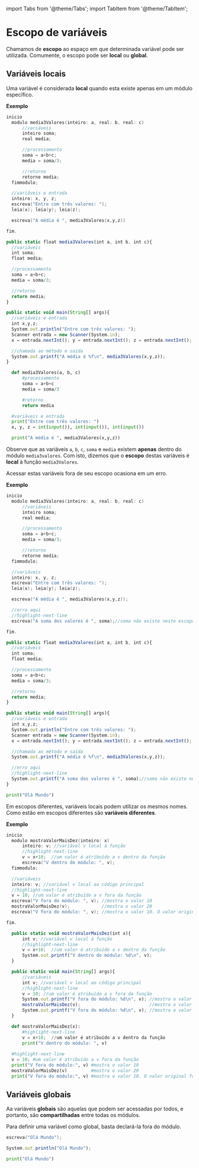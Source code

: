 import Tabs from '@theme/Tabs';
import TabItem from '@theme/TabItem';

# Escopo de variáveis

Chamamos de **escopo** ao espaço em que determinada variável pode ser utilizada. Comumente, o escopo pode ser **local** ou **global**.

## Variáveis locais

Uma variável é considerada **local** quando esta existe apenas em um módulo específico.

**Exemplo**
<Tabs groupId='language'>
  <TabItem value="pseudocodigo" label="Pseudocódigo" default>

  ```c
  inicio
    modulo media3Valores(inteiro: a, real: b, real: c)
        //variáveis
        inteiro soma;
        real media;

        //processamento
        soma = a+b+c;
        media = soma/3;

        //retorno
        retorne media;
    fimmodulo;

    //variáveis e entrada
    inteiro: x, y, z;
    escreva("Entre com três valores: ");
    leia(x); leia(y); leia(z);

    escreva("A média é ", media3Valores(x,y,z))

  fim.
  ```

  </TabItem>
  <TabItem value="java" label="Java">

  ```javascript
  public static float media3Valores(int a, int b, int c){
    //variáveis
    int soma;
    float media;

    //processamento
    soma = a+b+c;
    media = soma/3;

    //retorno
    return media;
  }

  public static void main(String[] args){
    //variáveis e entrada
    int x,y,z;
    System.out.println("Entre com três valores: ");
    Scanner entrada = new Scanner(System.in);
    x = entrada.nextInt(); y = entrada.nextInt(); z = entrada.nextInt();

    //chamada ao método e saída
    System.out.printf("A média é %f\n", media3Valores(x,y,z));
  }
  ```

  </TabItem>
  <TabItem value="python" label="Python">

  ```python
    def media3Valores(a, b, c)
        #processamento
        soma = a+b+c
        media = soma/3

        #retorno
        return media

    #variáveis e entrada
    print("Entre com três valores: ")
    x, y, z = int(input()), int(input()), int(input())

    print("A média é ", media3Valores(x,y,z))
  ```

  </TabItem>
</Tabs>

Observe que as variáveis `a`, `b`, `c`, `soma` e `media` existem **apenas** dentro do módulo `media3valores`. Com isto, dizemos que o **escopo** destas variáveis é **local** à função `media3Valores`.

Acessar estas variáveis fora de seu escopo ocasiona em um erro.

**Exemplo**
<Tabs groupId='language'>
  <TabItem value="pseudocodigo" label="Pseudocódigo" default>

  ```c
  inicio
    modulo media3Valores(inteiro: a, real: b, real: c)
        //variáveis
        inteiro soma;
        real media;

        //processamento
        soma = a+b+c;
        media = soma/3;

        //retorno
        retorne media;
    fimmodulo;

    //variáveis
    inteiro: x, y, z;
    escreva("Entre com três valores: ");
    leia(x); leia(y); leia(z);

    escreva("A média é ", media3Valores(x,y,z));

    //erro aqui
    //highlight-next-line
    escreva("A soma dos valores é ", soma);//soma não existe neste escopo

  fim.
  ```

  </TabItem>
  <TabItem value="java" label="Java">

  ```javascript
  public static float media3Valores(int a, int b, int c){
    //variáveis
    int soma;
    float media;

    //processamento
    soma = a+b+c;
    media = soma/3;

    //retorno
    return media;
  }

  public static void main(String[] args){
    //variáveis e entrada
    int x,y,z;
    System.out.println("Entre com três valores: ");
    Scanner entrada = new Scanner(System.in);
    x = entrada.nextInt(); y = entrada.nextInt(); z = entrada.nextInt();

    //chamada ao método e saída
    System.out.printf("A média é %f\n", media3Valores(x,y,z));

    //erro aqui
    //highlight-next-line
    System.out.printf("A soma dos valores é ", soma);//soma não existe neste escopo
  }
  ```

  </TabItem>
  <TabItem value="python" label="Python">

  ```python
  print("Olá Mundo")
  ```

  </TabItem>
</Tabs>

Em escopos diferentes, variáveis locais podem utilizar os mesmos nomes. Como estão em escopos diferentes são **variáveis diferentes**.

**Exemplo**
<Tabs groupId='language'>
  <TabItem value="pseudocodigo" label="Pseudocódigo" default>

  ```c
  inicio
    modulo mostraValorMaisDez(inteiro: x)
        inteiro: v; //variável v local à função
        //highlight-next-line
        v = x+10;  //um valor é atribuído a v dentro da função
        escreva("V dentro do módulo: ", v);
    fimmodulo;

    //variáveis
    inteiro: v; //variável v local ao código principal
    //highlight-next-line
    v = 10; //um valor é atribuído a v fora da função
    escreva("V fora do módulo: ", v); //mostra o valor 10
    mostraValorMaisDez(v);            //mostra o valor 20
    escreva("V fora do módulo: ", v); //mostra o valor 10. O valor original foi mantido.

  fim.
  ```

  </TabItem>
  <TabItem value="java" label="Java">

  ```javascript
    public static void mostraValorMaisDez(int x){
        int v; //variável v local à função
        //highlight-next-line
        v = x+10;  //um valor é atribuído a v dentro da função
        System.out.printf("V dentro do módulo: %d\n", v);
    }

    public static void main(String[] args){
        //variáveis
        int v; //variável v local ao código principal
        //highlight-next-line
        v = 10; //um valor é atribuído a v fora da função
        System.out.printf("V fora do módulo: %d\n", v); //mostra o valor 10
        mostraValorMaisDez(v);                          //mostra o valor 20
        System.out.printf("V fora do módulo: %d\n", v); //mostra o valor 10. O valor original foi mantido.
    }
  ```

  </TabItem>
  <TabItem value="python" label="Python">

  ```python
    def mostraValorMaisDez(x):
        #highlight-next-line
        v = x+10;  //um valor é atribuído a v dentro da função
        print("V dentro do módulo: ", v)
    
    #highlight-next-line
    v = 10; #um valor é atribuído a v fora da função
    print("V fora do módulo:", v) #mostra o valor 10
    mostraValorMaisDez(v)         #mostra o valor 20
    print("V fora do módulo:", v) #mostra o valor 10. O valor original foi mantido.
  ```

  </TabItem>
</Tabs>


## Variáveis globais

Aa variáveis **globais** são aquelas que podem ser acessadas por todos, e portanto, são **compartilhadas** entre todas os módulos.

Para definir uma variável como global, basta declará-la fora do módulo.

<Tabs groupId='language'>
  <TabItem value="pseudocodigo" label="Pseudocódigo" default>

  ```c
  escreva("Olá Mundo");
  ```

  </TabItem>
  <TabItem value="java" label="Java">

  ```javascript
  System.out.println("Olá Mundo");
  ```

  </TabItem>
  <TabItem value="python" label="Python">

  ```python
  print("Olá Mundo")
  ```

  </TabItem>
</Tabs>